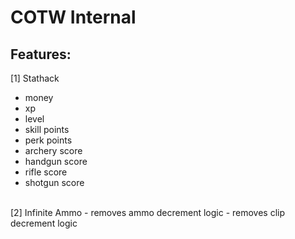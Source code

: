 # COTW Internal

## Features:
[1] Stathack
- money
- xp
- level
- skill points
- perk points
- archery score
- handgun score
- rifle score
- shotgun score
<br>
[2] Infinite Ammo
- removes ammo decrement logic
- removes clip decrement logic
